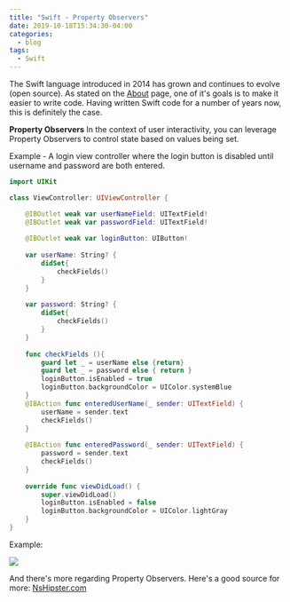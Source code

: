 ```yaml
---
title: "Swift - Property Observers"
date: 2019-10-18T15:34:30-04:00
categories:
  - blog
tags:
  - Swift
---
```


The Swift language introduced in 2014 has grown and continues to evolve (open source).
As stated on the [About](https://swift.org/about/) page, one of it's goals is to make it easier to write code.   Having written Swift code for a number of years now, this is definitely the case.   

**Property Observers**
In the context of user interactivity, you can leverage Property Observers to 
control state based on values being set.  

Example - A login view controller where the login button is disabled until 
username and password are both entered.

```swift
import UIKit

class ViewController: UIViewController {

    @IBOutlet weak var userNameField: UITextField!
    @IBOutlet weak var passwordField: UITextField!
    
    @IBOutlet weak var loginButton: UIButton!
    
    var userName: String? {
        didSet{
            checkFields()
        }
    }
    
    var password: String? {
        didSet{
            checkFields()
        }
    }
    
    func checkFields (){
        guard let _ = userName else {return}
        guard let _ = password else { return }
        loginButton.isEnabled = true
        loginButton.backgroundColor = UIColor.systemBlue
    }
    @IBAction func enteredUserName(_ sender: UITextField) {
        userName = sender.text
        checkFields()
    }
    
    @IBAction func enteredPassword(_ sender: UITextField) {
        password = sender.text
        checkFields()
    }
    
    override func viewDidLoad() {
        super.viewDidLoad()
        loginButton.isEnabled = false
        loginButton.backgroundColor = UIColor.lightGray
    }
}

```
Example:

![](https://cjazz.github.io/assets/images/ExampleLogin.jpg)

And there's more regarding Property Observers. Here's a good source for more: [NsHipster.com](https://nshipster.com/swift-property-observers/)



